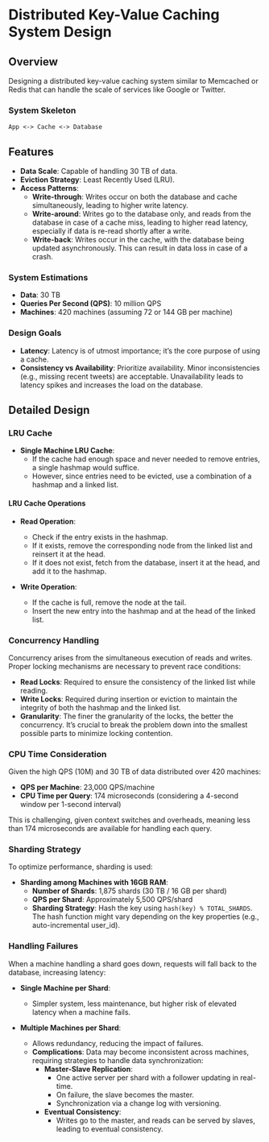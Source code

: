 
# Distributed Key-Value Caching System Design

## Overview

Designing a distributed key-value caching system similar to Memcached or Redis that can handle the scale of services like Google or Twitter.

### System Skeleton

```
App <-> Cache <-> Database
```

## Features

- **Data Scale**: Capable of handling 30 TB of data.
- **Eviction Strategy**: Least Recently Used (LRU).
- **Access Patterns**:
  - **Write-through**: Writes occur on both the database and cache simultaneously, leading to higher write latency.
  - **Write-around**: Writes go to the database only, and reads from the database in case of a cache miss, leading to higher read latency, especially if data is re-read shortly after a write.
  - **Write-back**: Writes occur in the cache, with the database being updated asynchronously. This can result in data loss in case of a crash.

### System Estimations

- **Data**: 30 TB
- **Queries Per Second (QPS)**: 10 million QPS
- **Machines**: 420 machines (assuming 72 or 144 GB per machine)

### Design Goals

- **Latency**: Latency is of utmost importance; it’s the core purpose of using a cache.
- **Consistency vs Availability**: Prioritize availability. Minor inconsistencies (e.g., missing recent tweets) are acceptable. Unavailability leads to latency spikes and increases the load on the database.

## Detailed Design

### LRU Cache

- **Single Machine LRU Cache**:
  - If the cache had enough space and never needed to remove entries, a single hashmap would suffice.
  - However, since entries need to be evicted, use a combination of a hashmap and a linked list.

#### LRU Cache Operations

- **Read Operation**:
  - Check if the entry exists in the hashmap.
  - If it exists, remove the corresponding node from the linked list and reinsert it at the head.
  - If it does not exist, fetch from the database, insert it at the head, and add it to the hashmap.

- **Write Operation**:
  - If the cache is full, remove the node at the tail.
  - Insert the new entry into the hashmap and at the head of the linked list.

### Concurrency Handling

Concurrency arises from the simultaneous execution of reads and writes. Proper locking mechanisms are necessary to prevent race conditions:

- **Read Locks**: Required to ensure the consistency of the linked list while reading.
- **Write Locks**: Required during insertion or eviction to maintain the integrity of both the hashmap and the linked list.
- **Granularity**: The finer the granularity of the locks, the better the concurrency. It’s crucial to break the problem down into the smallest possible parts to minimize locking contention.

### CPU Time Consideration

Given the high QPS (10M) and 30 TB of data distributed over 420 machines:

- **QPS per Machine**: 23,000 QPS/machine
- **CPU Time per Query**: 174 microseconds (considering a 4-second window per 1-second interval)

This is challenging, given context switches and overheads, meaning less than 174 microseconds are available for handling each query.

### Sharding Strategy

To optimize performance, sharding is used:

- **Sharding among Machines with 16GB RAM**:
  - **Number of Shards**: 1,875 shards (30 TB / 16 GB per shard)
  - **QPS per Shard**: Approximately 5,500 QPS/shard
  - **Sharding Strategy**: Hash the key using `hash(key) % TOTAL_SHARDS`. The hash function might vary depending on the key properties (e.g., auto-incremental user_id).

### Handling Failures

When a machine handling a shard goes down, requests will fall back to the database, increasing latency:

- **Single Machine per Shard**:
  - Simpler system, less maintenance, but higher risk of elevated latency when a machine fails.
  
- **Multiple Machines per Shard**:
  - Allows redundancy, reducing the impact of failures.
  - **Complications**: Data may become inconsistent across machines, requiring strategies to handle data synchronization:
    - **Master-Slave Replication**:
      - One active server per shard with a follower updating in real-time.
      - On failure, the slave becomes the master.
      - Synchronization via a change log with versioning.
    - **Eventual Consistency**:
      - Writes go to the master, and reads can be served by slaves, leading to eventual consistency.

